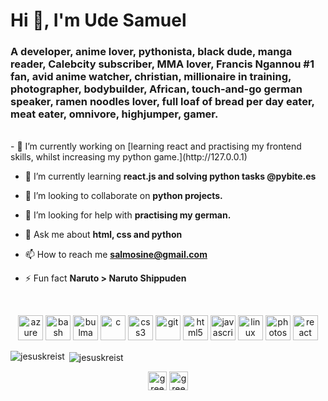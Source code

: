 <h1 align="left">Hi 👋, I'm Ude Samuel</h1>
<h3 align="left">A developer, anime lover, pythonista, black dude, manga reader, Calebcity subscriber, MMA lover, Francis Ngannou #1 fan, avid anime watcher, christian, millionaire in training, photographer, bodybuilder, African, touch-and-go german speaker, ramen noodles lover, full loaf of bread per day eater, meat eater, omnivore, highjumper, gamer.</h3>

<br>
- 🔭 I’m currently working on [learning react and practising my frontend skills, whilst increasing my python game.](http://127.0.0.1)

- 🌱 I’m currently learning **react.js and solving python tasks @pybite.es**

- 👯 I’m looking to collaborate on **python projects.**

- 🤝 I’m looking for help with **practising my german.**

- 💬 Ask me about **html, css and python**

- 📫 How to reach me **salmosine@gmail.com**

- ⚡ Fun fact **Naruto > Naruto Shippuden**
<br>

<p align="center"><img src="https://www.vectorlogo.zone/logos/microsoft_azure/microsoft_azure-icon.svg" alt="azure" width="40" height="40"/> <img src="https://www.vectorlogo.zone/logos/gnu_bash/gnu_bash-icon.svg" alt="bash" width="40" height="40"/> <img src="https://raw.githubusercontent.com/gilbarbara/logos/804dc257b59e144eaca5bc6ffd16949752c6f789/logos/bulma.svg" alt="bulma" width="40" height="40"/> <img src="https://devicons.github.io/devicon/devicon.git/icons/c/c-original.svg" alt="c" width="40" height="40"/> <img src="https://devicons.github.io/devicon/devicon.git/icons/css3/css3-original-wordmark.svg" alt="css3" width="40" height="40"/> <img src="https://www.vectorlogo.zone/logos/git-scm/git-scm-icon.svg" alt="git" width="40" height="40"/> <img src="https://devicons.github.io/devicon/devicon.git/icons/html5/html5-original-wordmark.svg" alt="html5" width="40" height="40"/> <img src="https://devicons.github.io/devicon/devicon.git/icons/javascript/javascript-original.svg" alt="javascript" width="40" height="40"/> <img src="https://devicons.github.io/devicon/devicon.git/icons/linux/linux-original.svg" alt="linux" width="40" height="40"/> <img src="https://devicons.github.io/devicon/devicon.git/icons/photoshop/photoshop-plain.svg" alt="photoshop" width="40" height="40"/> <img src="https://devicons.github.io/devicon/devicon.git/icons/react/react-original-wordmark.svg" alt="react" width="40" height="40"/></p>

<p><img align="left" src="https://github-readme-stats.vercel.app/api/top-langs/?username=jesuskreist&layout=compact&hide=html" alt="jesuskreist" /></p>

<p>&nbsp;<img align="center" src="https://github-readme-stats.vercel.app/api?username=jesuskreist&show_icons=true" alt="jesuskreist" /></p>

<p align="center">
<a href="https://twitter.com/greekgott" target="blank"><img align="center" src="https://cdn.jsdelivr.net/npm/simple-icons@3.0.1/icons/twitter.svg" alt="greekgott" height="30" width="30" /></a>
<a href="https://instagram.com/greekgott" target="blank"><img align="center" src="https://cdn.jsdelivr.net/npm/simple-icons@3.0.1/icons/instagram.svg" alt="greekgott" height="30" width="30" /></a>
</p>
